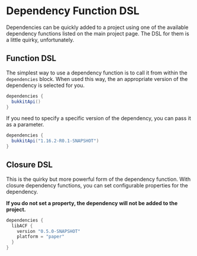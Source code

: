 # Dependency Function DSL

Dependencies can be quickly added to a project using one of the available dependency functions listed on the main project page. The DSL for them is a little quirky, unfortunately.



## Function DSL

The simplest way to use a dependency function is to call it from within the `dependencies` block.
When used this way, the an appropriate version of the dependency is selected for you. 

```groovy
dependencies {
  bukkitApi()
}
```

If you need to specify a specific version of the dependency, you can pass it as a parameter.

```groovy
dependencies {
  bukkitApi("1.16.2-R0.1-SNAPSHOT")
}
```



## Closure DSL

This is the quirky but more powerful form of the dependency function.
With closure dependency functions, you can set configurable properties for the dependency.

**If you do not set a property, the dependency will not be added to the project.**

```groovy
dependencies {
  libACF {
    version "0.5.0-SNAPSHOT"
    platform = "paper"
  }
}
```

